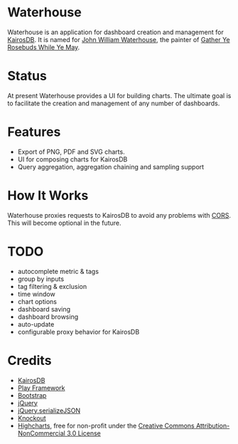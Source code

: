 # Waterhouse

Waterhouse is an application for dashboard creation and management for [KairosDB](https://code.google.com/p/kairosdb/). It is named for
[John William Waterhouse](http://en.wikipedia.org/wiki/John_William_Waterhouse),
the painter of [Gather Ye Rosebuds While Ye May](http://en.wikipedia.org/wiki/Gather_Ye_Rosebuds_While_Ye_May_(Waterhouse_painting_1909)).

# Status

At present Waterhouse provides a UI for building charts. The ultimate goal is to
facilitate the creation and management of any number of dashboards.

# Features

* Export of PNG, PDF and SVG charts.
* UI for composing charts for KairosDB
* Query aggregation, aggregation chaining and sampling support

# How It Works

Waterhouse proxies requests to KairosDB to avoid any problems with [CORS](http://en.wikipedia.org/wiki/Cross-origin_resource_sharing).
This will become optional in the future.

# TODO

* autocomplete metric & tags
* group by inputs
* tag filtering & exclusion
* time window
* chart options
* dashboard saving
* dashboard browsing
* auto-update
* configurable proxy behavior for KairosDB

# Credits

* [KairosDB](https://code.google.com/p/kairosdb/)
* [Play Framework](http://www.playframework.com/)
* [Bootstrap](http://getbootstrap.com/)
* [jQuery](http://jquery.com/)
* [jQuery.serializeJSON](https://github.com/marioizquierdo/jquery.serializeJSON)
* [Knockout](http://knockoutjs.com/)
* [Highcharts](http://www.highcharts.com/), free for non-profit under the [Creative Commons Attribution-NonCommercial 3.0 License](http://creativecommons.org/licenses/by-nc/3.0/)
